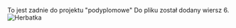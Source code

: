 To jest zadnie do projektu "podyplomowe"
Do pliku został dodany wiersz 6.
![Herbatka](swiergok/podyplomowe/tea.png)
